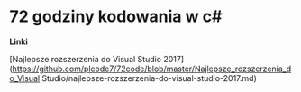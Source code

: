 # 72 godziny kodowania w c\# 

**Linki**

[Najlepsze rozszerzenia do Visual Studio 2017](https://github.com/plcode7/72code/blob/master/Najlepsze_rozszerzenia_do_Visual Studio/najlepsze-rozszerzenia-do-visual-studio-2017.md)

